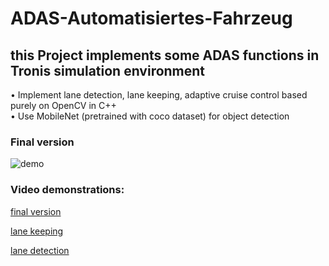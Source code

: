 # ADAS-Automatisiertes-Fahrzeug
## this Project implements some ADAS functions in Tronis simulation environment
•	Implement lane detection, lane keeping, adaptive cruise control based purely on OpenCV in C++ \
•	Use MobileNet (pretrained with coco dataset) for object detection

### Final version
![demo](docs/Final_Version.gif)

### Video demonstrations:
[final version](https://drive.google.com/file/d/1pPmc-rhsZCWgm2Ptok3WMN20By_AWuYN/view?usp=sharing)

[lane keeping](https://drive.google.com/file/d/1XErtBsW5c94ia1TsIoeM4juHAs2FQ81w/view?usp=sharing)

[lane detection](https://drive.google.com/file/d/1Dfrq4S97a04CwVM-udHk1Er0VAXb2taz/view?usp=sharing)
